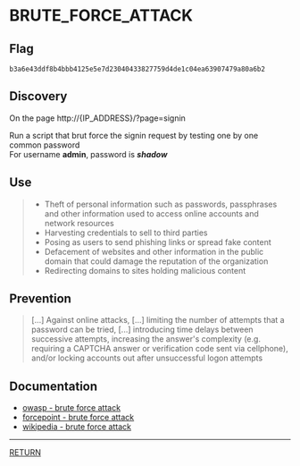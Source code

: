 # BRUTE_FORCE_ATTACK

## Flag
```
b3a6e43ddf8b4bbb4125e5e7d23040433827759d4de1c04ea63907479a80a6b2
```

## Discovery
On the page http://{IP_ADDRESS}/?page=signin

Run a script that brut force the signin request by testing one by one common password \
For username **admin**, password is **_shadow_**

## Use
> - Theft of personal information such as passwords, passphrases and other information used to access online accounts and network resources
> - Harvesting credentials to sell to third parties
> - Posing as users to send phishing links or spread fake content
> - Defacement of websites and other information in the public domain that could damage the reputation of the organization
> - Redirecting domains to sites holding malicious content

## Prevention
> \[...] Against online attacks, \[...] limiting the number of attempts that a password can be tried, 
> \[...] introducing time delays between successive attempts, 
> increasing the answer's complexity (e.g. requiring a CAPTCHA answer or verification code sent via cellphone), 
> and/or locking accounts out after unsuccessful logon attempts

## Documentation
- [owasp - brute force attack](https://www.owasp.org/index.php/Brute_force_attack)
- [forcepoint - brute force attack](https://www.forcepoint.com/cyber-edu/brute-force-attack)
- [wikipedia - brute force attack](https://en.wikipedia.org/wiki/Brute-force_attack)

---

[RETURN](https://github.com/tillderoquefeuil/darkly)